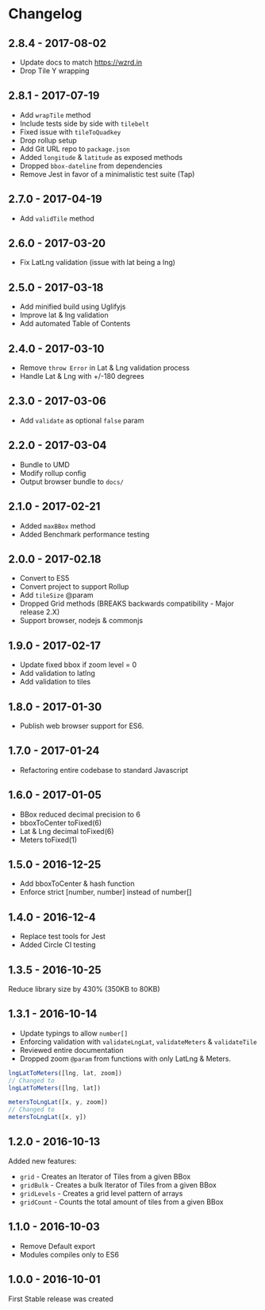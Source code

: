 
# Changelog

## 2.8.4 - 2017-08-02

- Update docs to match https://wzrd.in
- Drop Tile Y wrapping

## 2.8.1 - 2017-07-19

- Add `wrapTile` method
- Include tests side by side with `tilebelt`
- Fixed issue with `tileToQuadkey`
- Drop rollup setup
- Add Git URL repo to `package.json`
- Added `longitude` & `latitude` as exposed methods
- Dropped `bbox-dateline` from dependencies
- Remove Jest in favor of a minimalistic test suite (Tap)

## 2.7.0 - 2017-04-19

- Add `validTile` method

## 2.6.0 - 2017-03-20

- Fix LatLng validation (issue with lat being a lng)

## 2.5.0 - 2017-03-18

- Add minified build using Uglifyjs
- Improve lat & lng validation
- Add automated Table of Contents

## 2.4.0 - 2017-03-10

- Remove `throw Error` in Lat & Lng validation process
- Handle Lat & Lng with +/-180 degrees

## 2.3.0 - 2017-03-06

- Add `validate` as optional `false` param

## 2.2.0 - 2017-03-04

- Bundle to UMD
- Modify rollup config
- Output browser bundle to `docs/`

## 2.1.0 - 2017-02-21

- Added `maxBBox` method
- Added Benchmark performance testing

## 2.0.0 - 2017-02.18

- Convert to ES5
- Convert project to support Rollup
- Add `tileSize` @param
- Dropped Grid methods (BREAKS backwards compatibility - Major release 2.X)
- Support browser, nodejs & commonjs

## 1.9.0 - 2017-02-17

- Update fixed bbox if zoom level = 0
- Add validation to latlng
- Add validation to tiles

## 1.8.0 - 2017-01-30

- Publish web browser support for ES6.

## 1.7.0 - 2017-01-24

- Refactoring entire codebase to standard Javascript

## 1.6.0 - 2017-01-05

- BBox reduced decimal precision to 6
- bboxToCenter toFixed(6)
- Lat & Lng decimal toFixed(6)
- Meters toFixed(1)

## 1.5.0 - 2016-12-25

- Add bboxToCenter & hash function
- Enforce strict [number, number] instead of number[]

## 1.4.0 - 2016-12-4

- Replace test tools for Jest
- Added Circle CI testing

## 1.3.5 - 2016-10-25

Reduce library size by 430% (350KB to 80KB)

## 1.3.1 - 2016-10-14

- Update typings to allow `number[]`
- Enforcing validation with `validateLngLat`, `validateMeters` & `validateTile`
- Reviewed entire documentation
- Dropped zoom `@param` from functions with only LatLng & Meters.

```javascript
lngLatToMeters([lng, lat, zoom])
// Changed to
lngLatToMeters([lng, lat])

metersToLngLat([x, y, zoom])
// Changed to
metersToLngLat([x, y])
```

## 1.2.0 - 2016-10-13

Added new features:

- `grid` - Creates an Iterator of Tiles from a given BBox
- `gridBulk` - Creates a bulk Iterator of Tiles from a given BBox
- `gridLevels` - Creates a grid level pattern of arrays
- `gridCount` - Counts the total amount of tiles from a given BBox

## 1.1.0 - 2016-10-03

- Remove Default export
- Modules compiles only to ES6

## 1.0.0 - 2016-10-01

First Stable release was created